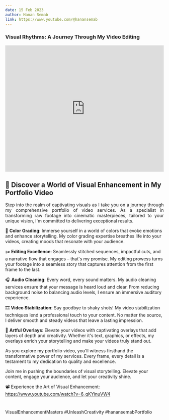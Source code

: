 ```yaml
---
date: 15 Feb 2023
author: Hanan Semab
link: https://www.youtube.com/@hanansemab
---
```


### Visual Rhythms: A Journey Through My Video Editing

<iframe width="100%" height="400" src="https://www.youtube.com/embed/6_qKYinuVW4" title="Visual Rhythms: A Journey Through My Video Editing" frameborder="0" allow="accelerometer; autoplay; clipboard-write; encrypted-media; gyroscope; picture-in-picture; web-share" allowfullscreen></iframe>


## 🎥 Discover a World of Visual Enhancement in My Portfolio Video
<p align="Justify">
Step into the realm of captivating visuals as I take you on a journey through my comprehensive portfolio of video services. As a specialist in transforming raw footage into cinematic masterpieces, tailored to your unique vision, I'm committed to delivering exceptional results.

🎨 **Color Grading**: Immerse yourself in a world of colors that evoke emotions and enhance storytelling. My color grading expertise breathes life into your videos, creating moods that resonate with your audience.

✂️ **Editing Excellence**: Seamlessly stitched sequences, impactful cuts, and a narrative flow that engages – that's my promise. My editing prowess turns your footage into a seamless story that captures attention from the first frame to the last.

🎧 **Audio Cleaning**: Every word, every sound matters. My audio cleaning services ensure that your message is heard loud and clear. From reducing background noise to balancing audio levels, I ensure an immersive auditory experience.

🎞️ **Video Stabilization**: Say goodbye to shaky shots! My video stabilization techniques lend a professional touch to your content. No matter the source, I deliver smooth and steady videos that leave a lasting impression.

🌠 **Artful Overlays**: Elevate your videos with captivating overlays that add layers of depth and creativity. Whether it's text, graphics, or effects, my overlays enrich your storytelling and make your videos truly stand out.

As you explore my portfolio video, you'll witness firsthand the transformative power of my services. Every frame, every detail is a testament to my dedication to quality and excellence.

Join me in pushing the boundaries of visual storytelling. Elevate your content, engage your audience, and let your creativity shine.

</p>

📽️ Experience the Art of Visual Enhancement: https://www.youtube.com/watch?v=6_qKYinuVW4

#
VisualEnhancementMasters 
#UnleashCreativity 
#hanansemabPortfolio
